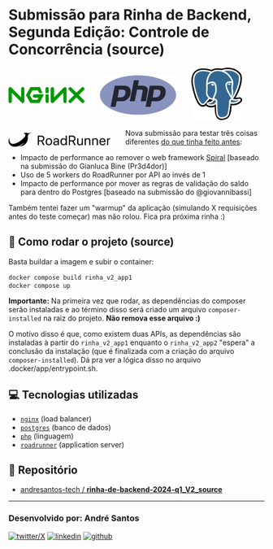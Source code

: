 # Submissão para Rinha de Backend, Segunda Edição: Controle de Concorrência (source)

<img src="./images/nginx.svg" alt="logo nginx" width="150" height="auto" align="left" style="margin: 38px 30px 0 0; ">
<img src="./images/php.svg" alt="logo PHP" width="150" height="auto" align="left" style="margin: 15px 30px 0 0;" />
<img src="./images/postgres.svg" alt="logo postgres" width="100" height="auto" >

<img src="./images/RoadRunner.png" alt="logo RoadRunner" width="200" height="auto" align="left" style="margin: 21px 30px 0 0;" />
<br>

Nova submissão para testar três coisas diferentes [do que tinha feito antes](https://github.com/zanfranceschi/rinha-de-backend-2024-q1/tree/main/participantes/andresantos-tech-PHP):
- Impacto de performance ao remover o web framework [Spiral](https://spiral.dev/) [baseado na submissão do Gianluca Bine (Pr3d4dor)]
- Uso de 5 workers do RoadRunner por API ao invés de 1
- Impacto de performance por mover as regras de validação do saldo para dentro do Postgres [baseado na submissão do @giovannibassi]

Também tentei fazer um "warmup" da aplicação (simulando X requisições antes do teste começar) mas não rolou. Fica pra próxima rinha :)

## 🚀 Como rodar o projeto (source)
Basta buildar a imagem e subir o container:
```
docker compose build rinha_v2_app1
docker compose up
```
**Importante:** Na primeira vez que rodar, as dependências do composer serão instaladas e ao término disso será criado um arquivo `composer-installed` na raiz do projeto. **Não remova esse arquivo :)**

O motivo disso é que, como existem duas APIs, as dependências são instaladas à partir do `rinha_v2_app1` enquanto o `rinha_v2_app2` "espera" a conclusão da instalação (que é finalizada com a criação do arquivo `composer-installed`). Dá pra ver a lógica disso no arquivo .docker/app/entrypoint.sh.

## 💻 Tecnologias utilizadas
- [`nginx`](https://www.nginx.com/) (load balancer)
- [`postgres`](https://www.postgresql.org/) (banco de dados)
- [`php`](https://www.php.net/) (linguagem)
- [`roadrunner`](https://roadrunner.dev/) (application server)

## 💾 Repositório
- [andresantos-tech / **rinha-de-backend-2024-q1_V2_source**](https://github.com/andresantos-tech/rinha-de-backend-2024-q1_V2_source/)

<hr>

### Desenvolvido por: André Santos
[![twitter/X](https://img.shields.io/badge/Twitter-000000?style=for-the-badge&logo=X&logoColor=white)](https://github.com/andresantos-tech)
[![linkedin](https://img.shields.io/badge/LinkedIn-0077B5?style=for-the-badge&logo=linkedin&logoColor=white)](https://www.linkedin.com/in/andresantos-tech/)
[![github](https://img.shields.io/badge/GitHub-100000?style=for-the-badge&logo=github&logoColor=white)](https://github.com/andresantos-tech)




